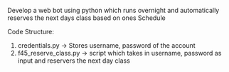 Develop a web bot using python which runs overnight and automatically reserves the next days class based on ones Schedule

Code Structure:
1. credentials.py -> Stores username, password of the account
2. f45_reserve_class.py -> script which takes in username, password as input and reservers the next day class
